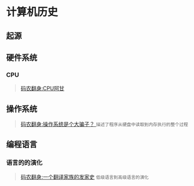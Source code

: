 # 计算机历史

## 起源

## 硬件系统

### CPU
> [码农翻身:CPU阿甘](https://mp.weixin.qq.com/s?__biz=MzAxOTc0NzExNg==&mid=2665513017&idx=1&sn=5550ee714abd36d0b580713f673e670b&scene=21#wechat_redirect)

## 操作系统
> [码农翻身:操作系统是个大骗子？ ](https://mp.weixin.qq.com/s?__biz=MzAxOTc0NzExNg==&mid=2665513894&idx=1&sn=3cf8faef41800f0dd52f84a0ae2d8065&chksm=80d67be5b7a1f2f31833dc71f8c67dc50e64b14bb5a25678155a7b39927b63db7c17510793d0&scene=21#wechat_redirect)`描述了程序从硬盘中读取到内存执行的整个过程`

## 编程语言
### 语言的的演化
> [码农翻身:一个翻译家族的发家史](https://mp.weixin.qq.com/s?__biz=MzAxOTc0NzExNg==&mid=2665513576&idx=1&sn=0fd7ba43902ff7b10376810118f68d62&chksm=80d67a2bb7a1f33d90a95be040987bc03033b0174cef6ccb9018203673c8c1fe192103d3ae41&scene=21#wechat_redirect) `低级语言到高级语言的演化`

